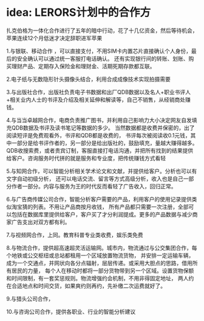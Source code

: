 # idea: LERORS计划中的合作方

扎克伯格为一体化合作进行了五年的暗中行动，花了十几亿资金，然后等待机会，苹果连续12个月低迷才决定辞职进军苹果

1.与银联、移动合作 ，可以直接支付，不用SIM卡内置芯片直接确认个人身份，最后的安全确认可以通过统一客服打电话确认。
还有实现银行间的转账、划账、购买理财产品、定期存入保险金和理财金、活期死期存款都互联。

2.电子纸与无数隐形针头摄像头结合，利用合成成像技术实现拍摄需要


3.与出版社合作，出版社负责电子书数据和出厂QDB数据以及名人+职业书评人+相关业内人士的书评及介绍及相关延伸和解读等，自己不销售，从经销商处赚钱。

4.与当当卓越网合作，电商负责推广图书，并利用自己影响力大小决定网友自发填充QDB数据及书评及读书笔记等数据的多少。
当然数据都是收费并保密的，出了阅读短评是免费观看外，书评和QDB都是收费的，
书评每次被阅读收0.1元钱，其中一部分是给书评作者的，另一部分是给出版社的，鼓励填充，量越大赚得越多。QDB收搜索费，或者贵宾订制，客服直接打电话沟通，并把所有找到的结果提供给客户。咨询服务时代拼的就是服务和专业度，把传统赚钱方式看轻

5.与知网合作，可以智能分析相关学术论文和文献，并提供给客户。分析也可以有文字自动初级分析，
还可以电话交流、留言等方式高级分析，收入也是自己一部分作者一部分。内容与服务为王的时代反而看轻了广告收入，回归正常。

6.与广告商传媒公司合作，智能分析客户需要的产品，利用客户的使用记录提供类似淘宝猜的列表。不用让产品商按月收钱，
所有产品都只需要一次注册，全部可以包括在数据库里提供给客户，客户买了才分利润提成。更多的产品数据与减少商家广告支出对双方都有利。

7.与视频网合作，上同。教育科普专业类收费，娱乐类免费

8.与物流合作，提供超高速超灵活运输网。城市内，物流通过与公交集团合作，每个地铁或公交枢纽或总站都租用一个区域放置物流货物，
并安排一定运输车辆，成为一个交通点，并网状向各分点辐射，层层传递。或采用大胆点的思路，借用所有居民的力量，
每个人在移动时都将一部分货物带到另一个区域。设置货物保额和时间限制，有一套奖惩规则。物流增强约会机制，不用非得固定地址，
两人约在合适地点和时间交货，如果爽约则再约，先补缴二次运费就好了。

9.与猎头公司合作，

10.与咨询公司合作，提供各职业、行业的智能分析建议